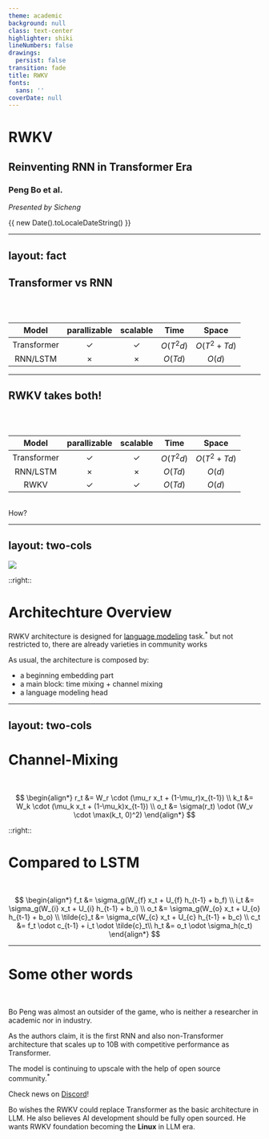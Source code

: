 ```yaml
---
theme: academic
background: null
class: text-center
highlighter: shiki
lineNumbers: false
drawings:
  persist: false
transition: fade
title: RWKV
fonts:
  sans: ''
coverDate: null
---
```


# RWKV

## Reinventing RNN in Transformer Era

<div class='p-3'/>

### Peng Bo et al.

<div class='p-3'/>

_Presented by Sicheng_

<span>{{ new Date().toLocaleDateString() }}</span>

<!--
Today I'm going to present you a newly coming out paper which proposes new model architecture called RwaKuv, which reinvents RNN in transformer era. Although the paper has only been released recently, the development dates back to 2021 and it has already shown its competence in LLM field. The model is open-sourced on github and available on HF.
-->

---
layout: fact
---

## Transformer vs RNN

<br>
<br>

|    Model    | parallizable | scalable |    Time    |      Space      |
| :---------: | :----------: | :------: | :---------: | :-------------: |
| Transformer |      ✓      |    ✓    | $O(T^2d)$ | $O(T^2 + Td)$ |
|  RNN/LSTM  |      ×      |    ×    |  $O(Td)$  |    $O(d)$    |

---

## RWKV takes both!

<br>
<br>

|    Model    | parallizable | scalable |    Time    |      Space      |
| :---------: | :----------: | :------: | :---------: | :-------------: |
| Transformer |      ✓      |    ✓    | $O(T^2d)$ | $O(T^2 + Td)$ |
|  RNN/LSTM  |      ×      |    ×    |  $O(Td)$  |    $O(d)$    |
|    RWKV    |      ✓      |    ✓    |  $O(Td)$  |    $O(d)$    |

<br>

<div v-click class='text-red-500 text-10'>How?</div>

---
layout: two-cols
---

<img src="/rwkv/rwkv-block.png"/>

::right::

# Architechture Overview

RWKV architecture is designed for [language modeling](https://github.com/BlinkDL/RWKV-LM) task.<sup>*</sup> 
<Footnotes separator>
  <Footnote :number="'*'">but not restricted to, there are already varieties in community works</Footnote>
</Footnotes>

As usual, the architecture is composed by:
- a beginning embedding part
- a main block: time mixing + channel mixing
- a language modeling head

---
layout: two-cols
---
# Channel-Mixing

<br>

<div class='pr-30'>

$$ 
\begin{align*}
r_t &= W_r \cdot (\mu_r x_t + (1-\mu_r)x_{t-1}) \\
k_t &= W_k \cdot (\mu_k x_t + (1-\mu_k)x_{t-1}) \\
o_t &= \sigma(r_t) \odot (W_v \cdot \max(k_t, 0)^2)
\end{align*}
$$

</div>

::right::
# Compared to LSTM

<br>

<div class='-ml-30'>

$$
\begin{align*}
f_t &= \sigma_g(W_{f} x_t + U_{f} h_{t-1} + b_f) \\
i_t &= \sigma_g(W_{i} x_t + U_{i} h_{t-1} + b_i) \\
o_t &= \sigma_g(W_{o} x_t + U_{o} h_{t-1} + b_o) \\
\tilde{c}_t &= \sigma_c(W_{c} x_t + U_{c} h_{t-1} + b_c) \\
c_t &= f_t \odot c_{t-1} + i_t \odot \tilde{c}_t\\
h_t &= o_t \odot \sigma_h(c_t)
\end{align*}
$$

</div>

---

# Some other words

<br>

Bo Peng was almost an outsider of the game, who is neither a researcher in academic nor in industry.

As the authors claim, it is the first RNN and also non-Transformer architecture that scales up to 10B with competitive performance as Transformer.

The model is continuing to upscale with the help of open source community.<sup>*</sup> 

<Footnotes separator>
  <Footnote :number="'*'">Check news on <a href='https://discord.gg/bDSBUMeFpc'>Discord</a>!</Footnote>
</Footnotes>

Bo wishes the RWKV could replace Transformer as the basic architecture in LLM. He also believes AI development should be fully open sourced. He wants RWKV foundation becoming the **Linux** in LLM era.